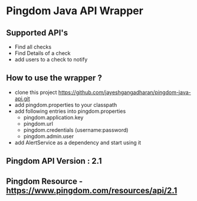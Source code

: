 # Pingdom Java API Wrapper

## Supported API's

* Find all checks
* Find Details of a check
* add users to a check to notify

## How to use the wrapper ?
 
* clone this project https://github.com/jayeshgangadharan/pingdom-java-api.git
* add pingdom.properties to your classpath
* add following entries into pingdom.properties
    * pingdom.application.key
    * pingdom.url
    * pingdom.credentials (username:password)
    * pingdom.admin.user    
* add AlertService as a dependency and start using it

## Pingdom API Version : 2.1

## Pingdom Resource - https://www.pingdom.com/resources/api/2.1